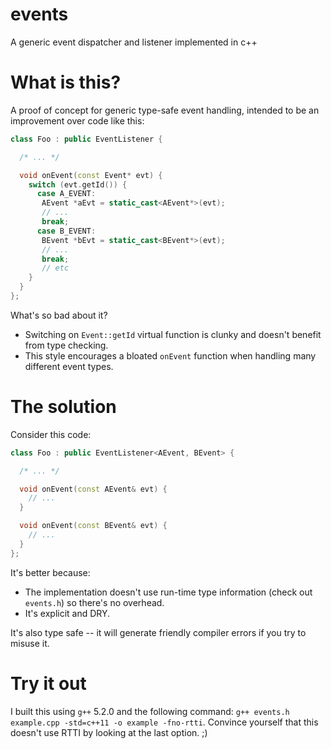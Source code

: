 # events

A generic event dispatcher and listener implemented in c++


# What is this?

A proof of concept for generic type-safe event handling, intended to be an improvement over code like this:

```c++
class Foo : public EventListener {

  /* ... */

  void onEvent(const Event* evt) {
    switch (evt.getId()) {
      case A_EVENT:
       AEvent *aEvt = static_cast<AEvent*>(evt);
       // ...
       break;
      case B_EVENT:
       BEvent *bEvt = static_cast<BEvent*>(evt);
       // ...
       break;
       // etc
    }
  }
};
```

What's so bad about it?

* Switching on `Event::getId` virtual function is clunky and doesn't benefit from type checking.
* This style encourages a bloated `onEvent` function when handling many different event types.

# The solution

Consider this code:

```c++
class Foo : public EventListener<AEvent, BEvent> {

  /* ... */

  void onEvent(const AEvent& evt) {
    // ...
  }

  void onEvent(const BEvent& evt) {
    // ...
  }
};
```

It's better because:

* The implementation doesn't use run-time type information (check out `events.h`) so there's no overhead.
* It's explicit and DRY.

It's also type safe -- it will generate friendly compiler errors if you try to misuse it.

# Try it out

I built this using `g++` 5.2.0 and the following command: `g++ events.h example.cpp -std=c++11 -o example -fno-rtti`.
Convince yourself that this doesn't use RTTI by looking at the last option. ;)

